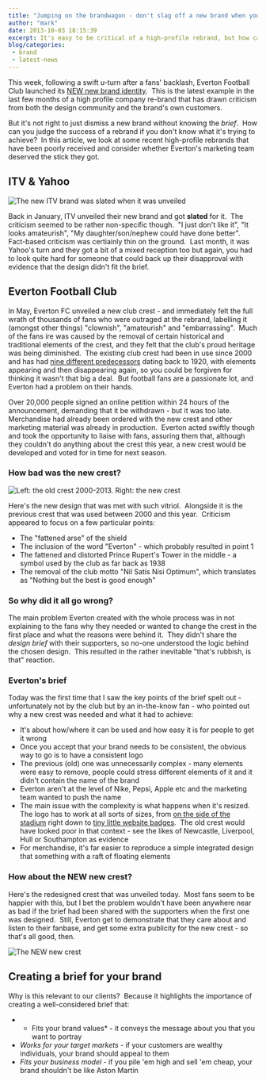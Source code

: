 ```yaml
---
title: "Jumping on the brandwagon - don't slag off a new brand when you don't know the brief"
author: "mark"
date: 2013-10-03 18:15:39
excerpt: It's easy to be critical of a high-profile rebrand, but how can you judge its success if you don't know what it's trying to achieve?
blog/categories: 
 - brand
 - latest-news
---
```


This week, following a swift u-turn after a fans' backlash, Everton Football Club launched its [NEW new brand identity](http://www.evertonfc.com/news/yournextevertoncrest).  This is the latest example in the last few months of a high profile company re-brand that has drawn criticism from both the design community and the brand's own customers.

But it's not right to just dismiss a new brand without knowing the *brief*.  How can you judge the success of a rebrand if you don't know what it's trying to achieve?  In this article, we look at some recent high-profile rebrands that have been poorly received and consider whether Everton's marketing team deserved the stick they got.

## ITV &amp; Yahoo

![](images/blog/ITV_logo_2013-1024x512.png "The new ITV brand was slated when it was unveiled")

Back in January, ITV unveiled their new brand and got __slated__ for it.  The criticism seemed to be rather non-specific though.  "I just don't like it", "It looks amateurish", "My daughter/son/nephew could have done better".  Fact-based criticism was certiainly thin on the ground.  Last month, it was Yahoo's turn and they got a bit of a mixed reception too but again, you had to look quite hard for someone that could back up their disapproval with evidence that the design didn't fit the brief.

## Everton Football Club

In May, Everton FC unveiled a new club crest - and immediately felt the full wrath of thousands of fans who were outraged at the rebrand, labelling it (amongst other things) "clownish", "amateurish" and "embarrassing".  Much of the fans ire was caused by the removal of certain historical and traditional elements of the crest, and they felt that the club's proud heritage was being diminished.  The existing club crest had been in use since 2000 and has had [nine different predecessors](http://www.evertonfc.com/history/history-of-the-club-crest.html) dating back to 1920, with elements appearing and then disappearing again, so you could be forgiven for thinking it wasn't that big a deal.  But football fans are a passionate lot, and Everton had a problem on their hands.

Over 20,000 people signed an online petition within 24 hours of the announcement, demanding that it be withdrawn - but it was too late.  Merchandise had already been ordered with the new crest and other marketing material was already in production.  Everton acted swiftly though and took the opportunity to liaise with fans, assuring them that, although they couldn't do anything about the crest this year, a new crest would be developed and voted for in time for next season.

### How bad was the new crest?

![](images/blog/Everton-oldandnew.jpg "Left: the old crest 2000-2013. Right: the new crest")

Here's the new design that was met with such vitriol.  Alongside it is the previous crest that was used between 2000 and this year.  Criticism appeared to focus on a few particular points:

- The "fattened arse" of the shield
- The inclusion of the word "Everton" - which probably resulted in point 1
- The fattened and distorted Prince Rupert's Tower in the middle - a symbol used by the club as far back as 1938
- The removal of the club motto "Nil Satis Nisi Optimum", which translates as "Nothing but the best is good enough"



### So why did it all go wrong?

The main problem Everton created with the whole process was in not explaining to the fans why they needed or wanted to change the crest in the first place and what the reasons were behind it.  They didn't share the *design brief* with their supporters, so no-one understood the logic behind the chosen design.  This resulted in the rather inevitable "that's rubbish, is that" reaction.

### Everton's brief

Today was the first time that I saw the key points of the brief spelt out - unfortunately not by the club but by an in-the-know fan - who pointed out why a new crest was needed and what it had to achieve:

- It's about how/where it can be used and how easy it is for people to get it wrong
- Once you accept that your brand needs to be consistent, the obvious way to go is to have a consistent logo
- The previous (old) one was unnecessarily complex - many elements were easy to remove, people could stress different elements of it and it didn't contain the name of the brand
- Everton aren't at the level of Nike, Pepsi, Apple etc and the marketing team wanted to push the name
- The main issue with the complexity is what happens when it's resized.  The logo has to work at all sorts of sizes, from [on the side of the stadium](http://uk.eurosport.yahoo.com/29012011/8/photo/view-welcome-sign-outside-goodison-park.html) right down to [tiny little website badges](http://www.premierleague.com/en-gb/clubs.html).  The old crest would have looked poor in that context - see the likes of Newcastle, Liverpool, Hull or Southampton as evidence
- For merchandise, it's far easier to reproduce a simple integrated design that something with a raft of floating elements



### How about the NEW new crest?

Here's the redesigned crest that was unveiled today.  Most fans seem to be happier with this, but I bet the problem wouldn't have been anywhere near as bad if the brief had been shared with the supporters when the first one was designed.  Still, Everton get to demonstrate that they care about and listen to their fanbase, and get some extra publicity for the new crest - so that's all good, then.

![](images/blog/everton-new-crest.jpg "The NEW new crest")

## Creating a brief for your brand

Why is this relevant to our clients?  Because it highlights the importance of creating a well-considered brief that:

- * Fits your brand values* - it conveys the message about you that you want to portray
- *Works for your target markets* - if your customers are wealthy individuals, your brand should appeal to them
- *Fits your business model* - if you pile 'em high and sell 'em cheap, your brand shouldn't be like Aston Martin




